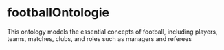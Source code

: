 # footballOntologie
This ontology models the essential concepts of football, including players, teams, matches, clubs, and roles such as managers and referees
